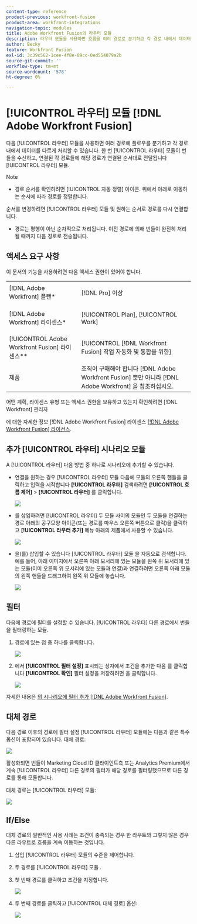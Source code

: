 ```yaml
---
content-type: reference
product-previous: workfront-fusion
product-area: workfront-integrations
navigation-topic: modules
title: Adobe Workfront Fusion의 라우터 모듈
description: 라우터 모듈을 사용하면 흐름을 여러 경로로 분기하고 각 경로 내에서 데이터를 다르게 처리할 수 있습니다. 라우터 모듈이 번들을 수신하면 라우터 모듈에 연결된 각 라우트에 해당 경로가 연결된 순서대로 전달됩니다.
author: Becky
feature: Workfront Fusion
exl-id: 3c39c562-1cee-4f8e-89cc-0ed554079a2b
source-git-commit: ''
workflow-type: tm+mt
source-wordcount: '578'
ht-degree: 0%

---
```


# [!UICONTROL 라우터] 모듈 [!DNL Adobe Workfront Fusion]

다음 [!UICONTROL 라우터] 모듈을 사용하면 여러 경로에 플로우를 분기하고 각 경로 내에서 데이터를 다르게 처리할 수 있습니다. 한 번 [!UICONTROL 라우터] 모듈이 번들을 수신하고, 연결된 각 경로들에 해당 경로가 연결된 순서대로 전달됩니다 [!UICONTROL 라우터] 모듈.

>[!NOTE]
>
>* 경로 순서를 확인하려면 [!UICONTROL 자동 정렬] 아이콘. 위에서 아래로 이동하는 순서에 따라 경로를 정렬합니다.
>
>  순서를 변경하려면 [!UICONTROL 라우터] 모듈 및 원하는 순서로 경로를 다시 연결합니다.
>
>* 경로는 평행이 아닌 순차적으로 처리됩니다. 이전 경로에 의해 번들이 완전히 처리될 때까지 다음 경로로 전송됩니다.
>




## 액세스 요구 사항

이 문서의 기능을 사용하려면 다음 액세스 권한이 있어야 합니다.

<table style="table-layout:auto">
 <col> 
 <col> 
 <tbody> 
  <tr> 
    <td role="rowheader">[!DNL Adobe Workfront] 플랜*</td> 
   <td> <p>[!DNL Pro] 이상</p> </td> 
  </tr> 
  <tr data-mc-conditions=""> 
   <td role="rowheader">[!DNL Adobe Workfront] 라이센스*</td> 
   <td> <p>[!UICONTROL Plan], [!UICONTROL Work]</p> </td> 
  </tr> 
  <tr> 
   <td role="rowheader">[!UICONTROL Adobe Workfront Fusion] 라이센스**</td> 
   <td> <p>[!UICONTROL [!DNL Workfront Fusion] 작업 자동화 및 통합을 위한] </p>  </td> 
  </tr> 
  <tr> 
   <td role="rowheader">제품</td> 
   <td>조직이 구매해야 합니다 [!DNL Adobe Workfront Fusion] 뿐만 아니라 [!DNL Adobe Workfront] 을 참조하십시오.</td> 
  </tr> 
 </tbody> 
</table>

어떤 계획, 라이센스 유형 또는 액세스 권한을 보유하고 있는지 확인하려면 [!DNL Workfront] 관리자

에 대한 자세한 정보 [!DNL Adobe Workfront Fusion] 라이센스 [[!DNL Adobe Workfront Fusion] 라이선스](../../workfront-fusion/get-started/license-automation-vs-integration.md).

## 추가 [!UICONTROL 라우터] 시나리오 모듈

A [!UICONTROL 라우터] 다음 방법 중 하나로 시나리오에 추가할 수 있습니다.

* 연결을 원하는 경우 [!UICONTROL 라우터] 모듈 다음에 모듈의 오른쪽 핸들을 클릭하고 입력을 시작합니다 **[!UICONTROL 라우터]** 검색하려면 **[!UICONTROL 흐름 제어]** > **[!UICONTROL 라우터]** 를 클릭합니다.

   ![](assets/connect-the-router-350x108.png)

* 를 삽입하려면 [!UICONTROL 라우터] 두 모듈 사이의 모듈인 두 모듈을 연결하는 경로 아래의 공구모양 아이콘(또는 경로를 마우스 오른쪽 버튼으로 클릭)을 클릭하고 **[!UICONTROL 라우터 추가]** 메뉴 아래의 제품에서 사용할 수 있습니다.

   ![](assets/insert-router-350x191.png)

* 을(를) 삽입할 수 있습니다 [!UICONTROL 라우터] 모듈 을 자동으로 검색합니다. 예를 들어, 아래 이미지에서 오른쪽 아래 모서리에 있는 모듈을 왼쪽 위 모서리에 있는 모듈(이미 오른쪽 위 모서리에 있는 모듈과 연결)과 연결하려면 오른쪽 아래 모듈의 왼쪽 핸들을 드래그하여 왼쪽 위 모듈에 놓습니다.

   ![](assets/insert-router-automatically-350x379.png)

## 필터

다음에 경로에 필터를 설정할 수 있습니다. [!UICONTROL 라우터] 다른 경로에서 번들을 필터링하는 모듈.

1. 경로에 있는 점 중 하나를 클릭합니다.

   ![](assets/router-click-a-dot-in-route-350x339.png)

1. 에서 **[!UICONTROL 필터 설정]** 표시되는 상자에서 조건을 추가한 다음 를 클릭합니다 **[!UICONTROL 확인]** 필터 설정을 저장하려면 을 클릭합니다.

   ![](assets/set-up-a-filter-2-350x242.png)

자세한 내용은 [의 시나리오에 필터 추가 [!DNL Adobe Workfront Fusion]](../../workfront-fusion/scenarios/add-a-filter-to-a-scenario.md).

## 대체 경로

다음 경로 이후의 경로에 필터 설정 [!UICONTROL 라우터] 모듈에는 다음과 같은 특수 옵션이 포함되어 있습니다. 대체 경로:

![](assets/fallback-route-350x260.png)

활성화되면 번들이 Marketing Cloud ID 클라이언트측 또는 Analytics Premium에서 계속 [!UICONTROL 라우터] 다른 경로의 필터가 해당 경로를 필터링했으므로 다른 경로를 통해 모듈합니다.

대체 경로는 [!UICONTROL 라우터] 모듈:

![](assets/arrow-sign-in-router-module-350x361.png)

## If/Else

대체 경로의 일반적인 사용 사례는 조건이 충족되는 경우 한 라우트와 그렇지 않은 경우 다른 라우트로 흐름을 계속 이동하는 것입니다.

1. 삽입 [!UICONTROL 라우터] 모듈의 수준을 제어합니다.
1. 두 경로를 [!UICONTROL 라우터] 모듈 .
1. 첫 번째 경로를 클릭하고 조건을 지정합니다.

   ![](assets/set-up-a-filter-2-350x242.png)

1. 두 번째 경로를 클릭하고 [!UICONTROL 대체 경로] 옵션:

   ![](assets/enable-fallback-route-option-350x238.png)
